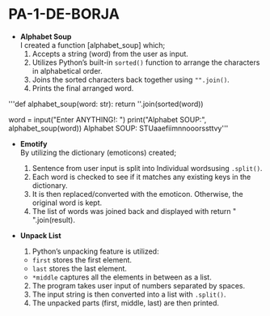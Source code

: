 # PA-1-DE-BORJA

- **Alphabet Soup**  
I created a function [alphabet_soup] which;
  1. Accepts a string (word) from the user as input.
  2. Utilizes Python’s built-in `sorted()` function to arrange the characters in alphabetical order.
  3. Joins the sorted characters back together using `"".join()`.
  4. Prints the final arranged word.  

'''def alphabet_soup(word: str):
    return ''.join(sorted(word))

word = input("Enter ANYTHING!: ")
print("Alphabet SOUP:", alphabet_soup(word))
Alphabet SOUP:    STUaaefiimnnooorssttvy'''

- **Emotify**  
By utilizing the dictionary (emoticons) created;
  1. Sentence from user input is split into Individual wordsusing `.split()`.
  2. Each word is checked to see if it matches any existing keys in the dictionary.
  3. It is then replaced/converted with the emoticon. Otherwise, the original word is kept.
  4. The list of words was joined back and displayed with  return " ".join(result).

- **Unpack List**
  1. Python’s unpacking feature is utilized:
  - `first` stores the first element.
  - `last` stores the last element.
  - `*middle` captures all the elements in between as a list.
  2. The program takes user input of numbers separated by spaces.
  3. The input string is then converted into a list with `.split()`.
  4. The unpacked parts (first, middle, last) are then printed.  
